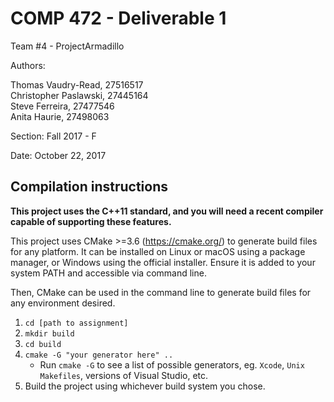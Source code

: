 # COMP 472 - Deliverable 1

Team #4 - ProjectArmadillo

Authors:

Thomas Vaudry-Read, 27516517  
Christopher Paslawski, 27445164  
Steve Ferreira, 27477546  
Anita Haurie, 27498063  

Section: Fall 2017 - F

Date: October 22, 2017

## Compilation instructions

**This project uses the C++11 standard, and you will need a recent compiler capable of supporting these features.**

This project uses CMake >=3.6 (https://cmake.org/) to generate build files for any platform. It can be installed on Linux or macOS using a package manager, or Windows using the official installer. Ensure it is added to your system PATH and accessible via command line.

Then, CMake can be used in the command line to generate build files for any environment desired.

1. `cd [path to assignment]`
2. `mkdir build`
3. `cd build`
4. `cmake -G "your generator here" ..`
    - Run `cmake -G` to see a list of possible generators, eg. `Xcode`, `Unix Makefiles`, versions of Visual Studio, etc.
5. Build the project using whichever build system you chose.
